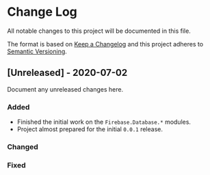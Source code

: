 # Change Log

All notable changes to this project will be documented in this file.

The format is based on [Keep a Changelog](http://keepachangelog.com/)
and this project adheres to [Semantic Versioning](http://semver.org/).

## [Unreleased] - 2020-07-02

Document any unreleased changes here.

### Added

* Finished the initial work on the `Firebase.Database.*` modules.
* Project almost prepared for the initial `0.0.1` release.

### Changed

### Fixed
